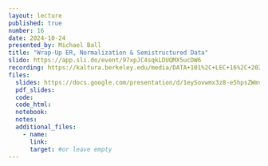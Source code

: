 ```yaml
---
layout: lecture
published: true
number: 16
date: 2024-10-24
presented_by: Michael Ball
title: "Wrap-Up ER, Normalization & Semistructured Data"
slido: https://app.sli.do/event/97xpJC4sqkLDUQMX5ucDW6
recording: https://kaltura.berkeley.edu/media/DATA+101%2C+LEC+16%2C+2024-10-24/1_pwxaqbfz/355307012
files:
  slides: https://docs.google.com/presentation/d/1eySovwmx3z8-e5hpsZWmvTa3zhP0RvjuvNT-vAnSxkc/edit#slide=id.SLIDES_API497793440_0
  pdf_slides:
  code:
  code_html:
  notebook:
  notes:
  additional_files:
    - name:
      link:
      target: #or leave empty
---
```

